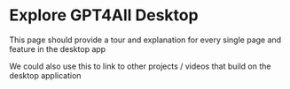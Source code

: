 # Explore GPT4All Desktop

This page should provide a tour and explanation for every single page and feature in the desktop app

We could also use this to link to other projects / videos that build on the desktop application